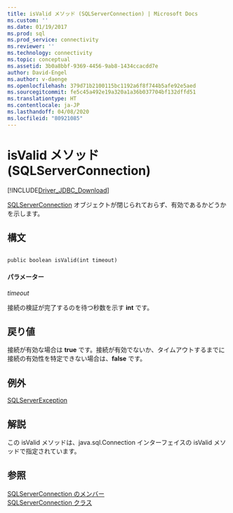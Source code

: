 ```yaml
---
title: isValid メソッド (SQLServerConnection) | Microsoft Docs
ms.custom: ''
ms.date: 01/19/2017
ms.prod: sql
ms.prod_service: connectivity
ms.reviewer: ''
ms.technology: connectivity
ms.topic: conceptual
ms.assetid: 3b0a8bbf-9369-4456-9ab8-1434ccacdd7e
author: David-Engel
ms.author: v-daenge
ms.openlocfilehash: 379d71b2100115bc1192a6f8f744b5afe92e5aed
ms.sourcegitcommit: fe5c45a492e19a320a1a36b037704bf132dffd51
ms.translationtype: HT
ms.contentlocale: ja-JP
ms.lasthandoff: 04/08/2020
ms.locfileid: "80921085"
---
```

# <a name="isvalid-method-sqlserverconnection"></a>isValid メソッド (SQLServerConnection)
[!INCLUDE[Driver_JDBC_Download](../../../includes/driver_jdbc_download.md)]

  [SQLServerConnection](../../../connect/jdbc/reference/sqlserverconnection-class.md) オブジェクトが閉じられておらず、有効であるかどうかを示します。  
  
## <a name="syntax"></a>構文  
  
```  
  
public boolean isValid(int timeout)  
```  
  
#### <a name="parameters"></a>パラメーター  
 *timeout*  
  
 接続の検証が完了するのを待つ秒数を示す **int** です。  
  
## <a name="return-value"></a>戻り値  
 接続が有効な場合は **true** です。接続が有効でないか、タイムアウトするまでに接続の有効性を特定できない場合は、**false** です。  
  
## <a name="exceptions"></a>例外  
 [SQLServerException](../../../connect/jdbc/reference/sqlserverexception-class.md)  
  
## <a name="remarks"></a>解説  
 この isValid メソッドは、java.sql.Connection インターフェイスの isValid メソッドで指定されています。  
  
## <a name="see-also"></a>参照  
 [SQLServerConnection のメンバー](../../../connect/jdbc/reference/sqlserverconnection-members.md)   
 [SQLServerConnection クラス](../../../connect/jdbc/reference/sqlserverconnection-class.md)  
  
  
